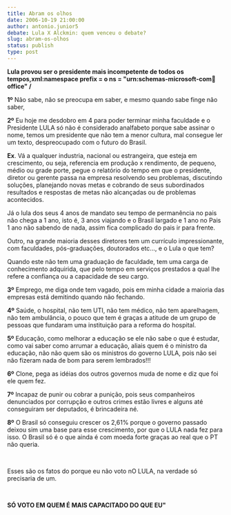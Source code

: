 ```yaml
---
title: Abram os olhos 
date: 2006-10-19 21:00:00
author: antonio.junior5
debate: Lula X Alckmin: quem venceu o debate?
slug: abram-os-olhos
status: publish 
type: post
---
```


**Lula provou ser o presidente mais incompetente de todos os tempos,xml:namespace prefix = o ns = "urn:schemas-microsoft-com:office:office" /**



**1º** Não sabe, não se preocupa em saber, e mesmo quando sabe finge não saber,


**2º** Eu hoje me desdobro em 4 para poder terminar minha faculdade e o Presidente LULA só não é considerado analfabeto porque sabe assinar o nome, temos um presidente que não tem a menor cultura, mal consegue ler um texto, despreocupado com o futuro do Brasil.


**Ex**. Vá a qualquer industria, nacional ou estrangeira, que esteja em crescimento, ou seja, referencia em produção x rendimento, de pequeno, médio ou grade porte, pegue o relatório do tempo em que o presidente, diretor ou gerente passa na empresa resolvendo seu problemas, discutindo soluções, planejando novas metas e cobrando de seus subordinados resultados e respostas de metas não alcançadas ou de problemas acontecidos.    


Já o lula dos seus 4 anos de mandato seu tempo de permanência no pais não chega a 1 ano, isto é, 3 anos viajando e o Brasil largado e 1 ano no Pais 1 ano não sabendo de nada, assim fica complicado do pais ir para frente.  


Outro, na grande maioria desses diretores tem um currículo impressionante, com faculdades, pós-graduações, doutorados etc..., e o Lula o que tem?


Quando este não tem uma graduação de faculdade, tem uma carga de conhecimento adquirida, que pelo tempo em serviços prestados a qual lhe refere a confiança ou a capacidade de seu cargo.   


**3º** Emprego, me diga onde tem vagado, pois em minha cidade a maioria das empresas está demitindo quando não fechando.


**4º** Saúde, o hospital, não tem UTI, não tem médico, não tem aparelhagem, não tem ambulância, o pouco que tem é graças a atitude de um grupo de pessoas que fundaram uma instituição para a reforma do hospital. 


**5º** Educação, como melhorar a educação se ele não sabe o que é estudar, como vai saber como arrumar a educação, aliais quem é o ministro da educação, não não quem são os ministros do governo LULA, pois não sei não fizeram nada de bom para serem lembrados!!!  


**6º** Clone, pega as idéias dos outros governos muda de nome e diz que foi ele quem fez.


**7º** Incapaz de punir ou cobrar a punição, pois seus companheiros denunciados por corrupção e outros crimes estão livres e alguns até conseguiram ser deputados, é brincadeira né.


**8º** O Brasil só conseguiu crescer os 2,61% porque o governo passado deixou sim uma base para esse crescimento, por que o LULA nada fez para isso. O Brasil só é o que ainda é com moeda forte graças ao real que o PT não queria.


 


Esses são os fatos do porque eu não voto nO LULA, na verdade só precisaria de um.


 


**SÓ VOTO EM QUEM É MAIS CAPACITADO DO QUE EU"**


